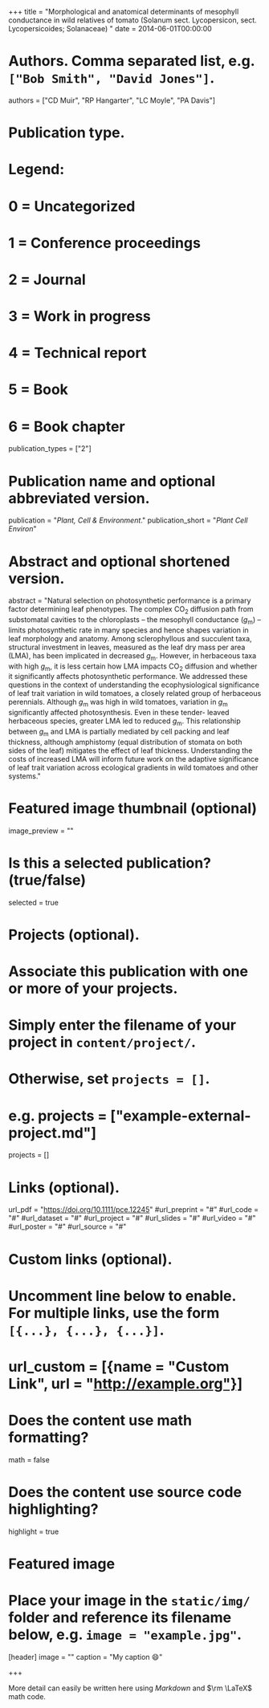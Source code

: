 +++
title = "Morphological and anatomical determinants of mesophyll conductance in wild relatives of tomato (Solanum sect. Lycopersicon, sect. Lycopersicoides; Solanaceae) "
date = 2014-06-01T00:00:00

# Authors. Comma separated list, e.g. `["Bob Smith", "David Jones"]`.
authors = ["CD Muir", "RP Hangarter", "LC Moyle", "PA Davis"]

# Publication type.
# Legend:
# 0 = Uncategorized
# 1 = Conference proceedings
# 2 = Journal
# 3 = Work in progress
# 4 = Technical report
# 5 = Book
# 6 = Book chapter
publication_types = ["2"]

# Publication name and optional abbreviated version.
publication = "*Plant, Cell & Environment*."
publication_short = "*Plant Cell Environ*"

# Abstract and optional shortened version.
abstract = "Natural selection on photosynthetic performance is a primary factor determining leaf phenotypes. The complex CO$_2$ diffusion path from substomatal cavities to the chloroplasts – the mesophyll conductance ($g_\text{m}$) – limits photosynthetic rate in many species and hence shapes variation in leaf morphology and anatomy. Among sclerophyllous and succulent taxa, structural investment in leaves, measured as the leaf dry mass per area (LMA), has been implicated in decreased $g_\text{m}$. However, in herbaceous taxa with high $g_\text{m}$, it is less certain how LMA impacts CO$_2$ diffusion and whether it significantly affects photosynthetic performance. We addressed these questions in the context of understanding the ecophysiological significance of leaf trait variation in wild tomatoes, a closely related group of herbaceous perennials. Although $g_\text{m}$ was high in wild tomatoes, variation in $g_\text{m}$ significantly affected photosynthesis. Even in these tender- leaved herbaceous species, greater LMA led to reduced $g_\text{m}$. This relationship between $g_\text{m}$ and LMA is partially mediated by cell packing and leaf thickness, although amphistomy (equal distribution of stomata on both sides of the leaf) mitigates the effect of leaf thickness. Understanding the costs of increased LMA will inform future work on the adaptive significance of leaf trait variation across ecological gradients in wild tomatoes and other systems."

# Featured image thumbnail (optional)
image_preview = ""

# Is this a selected publication? (true/false)
selected = true

# Projects (optional).
#   Associate this publication with one or more of your projects.
#   Simply enter the filename of your project in `content/project/`.
#   Otherwise, set `projects = []`.
#   e.g. projects = ["example-external-project.md"]
projects = []

# Links (optional).
url_pdf = "https://doi.org/10.1111/pce.12245"
#url_preprint = "#"
#url_code = "#"
#url_dataset = "#"
#url_project = "#"
#url_slides = "#"
#url_video = "#"
#url_poster = "#"
#url_source = "#"

# Custom links (optional).
#   Uncomment line below to enable. For multiple links, use the form `[{...}, {...}, {...}]`.
# url_custom = [{name = "Custom Link", url = "http://example.org"}]

# Does the content use math formatting?
math = false

# Does the content use source code highlighting?
highlight = true

# Featured image
# Place your image in the `static/img/` folder and reference its filename below, e.g. `image = "example.jpg"`.
[header]
image = ""
caption = "My caption :smile:"

+++

More detail can easily be written here using *Markdown* and $\rm \LaTeX$ math code.
